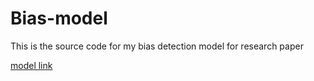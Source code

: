 # Bias-model
This is the source code for my bias detection model for research paper

[model link](https://huggingface.co/anshsinghh/political-bias-large)
